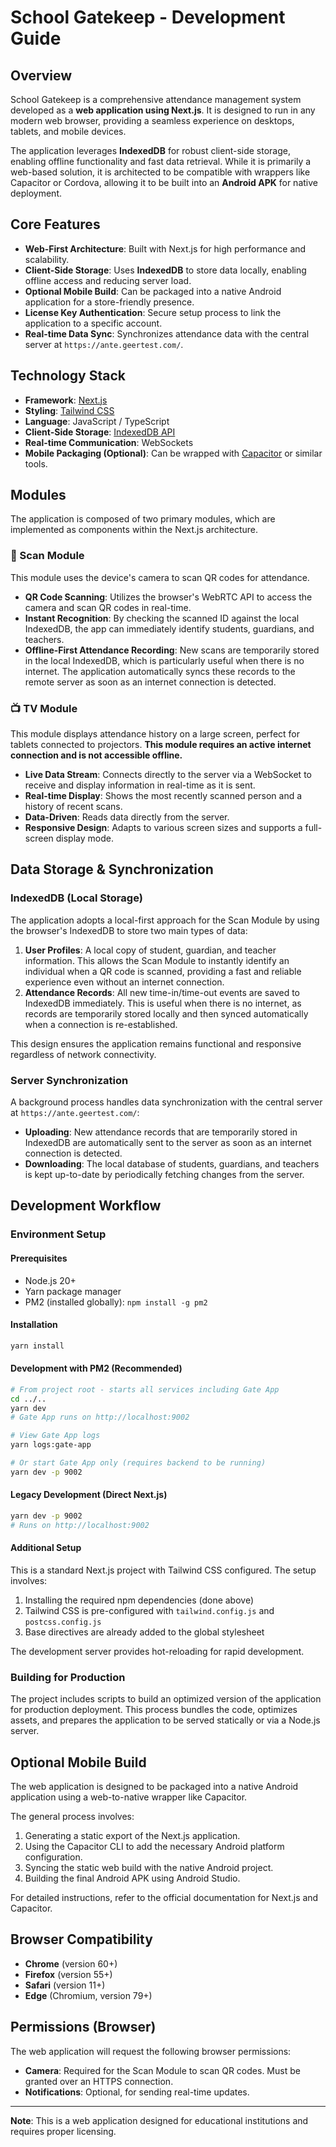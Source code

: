 # School Gatekeep - Development Guide

## Overview

School Gatekeep is a comprehensive attendance management system developed as a **web application using Next.js**. It is designed to run in any modern web browser, providing a seamless experience on desktops, tablets, and mobile devices.

The application leverages **IndexedDB** for robust client-side storage, enabling offline functionality and fast data retrieval. While it is primarily a web-based solution, it is architected to be compatible with wrappers like Capacitor or Cordova, allowing it to be built into an **Android APK** for native deployment.

## Core Features

- **Web-First Architecture**: Built with Next.js for high performance and scalability.
- **Client-Side Storage**: Uses **IndexedDB** to store data locally, enabling offline access and reducing server load.
- **Optional Mobile Build**: Can be packaged into a native Android application for a store-friendly presence.
- **License Key Authentication**: Secure setup process to link the application to a specific account.
- **Real-time Data Sync**: Synchronizes attendance data with the central server at `https://ante.geertest.com/`.

## Technology Stack

- **Framework**: [Next.js](https://nextjs.org/)
- **Styling**: [Tailwind CSS](https://tailwindcss.com/)
- **Language**: JavaScript / TypeScript
- **Client-Side Storage**: [IndexedDB API](https://developer.mozilla.org/en-US/docs/Web/API/IndexedDB_API)
- **Real-time Communication**: WebSockets
- **Mobile Packaging (Optional)**: Can be wrapped with [Capacitor](https://capacitorjs.com/) or similar tools.

## Modules

The application is composed of two primary modules, which are implemented as components within the Next.js architecture.

### 📱 Scan Module
This module uses the device's camera to scan QR codes for attendance.

- **QR Code Scanning**: Utilizes the browser's WebRTC API to access the camera and scan QR codes in real-time.
- **Instant Recognition**: By checking the scanned ID against the local IndexedDB, the app can immediately identify students, guardians, and teachers.
- **Offline-First Attendance Recording**: New scans are temporarily stored in the local IndexedDB, which is particularly useful when there is no internet. The application automatically syncs these records to the remote server as soon as an internet connection is detected.

### 📺 TV Module
This module displays attendance history on a large screen, perfect for tablets connected to projectors. **This module requires an active internet connection and is not accessible offline.**

- **Live Data Stream**: Connects directly to the server via a WebSocket to receive and display information in real-time as it is sent.
- **Real-time Display**: Shows the most recently scanned person and a history of recent scans.
- **Data-Driven**: Reads data directly from the server.
- **Responsive Design**: Adapts to various screen sizes and supports a full-screen display mode.

## Data Storage & Synchronization

### IndexedDB (Local Storage)
The application adopts a local-first approach for the Scan Module by using the browser's IndexedDB to store two main types of data:
1.  **User Profiles**: A local copy of student, guardian, and teacher information. This allows the Scan Module to instantly identify an individual when a QR code is scanned, providing a fast and reliable experience even without an internet connection.
2.  **Attendance Records**: All new time-in/time-out events are saved to IndexedDB immediately. This is useful when there is no internet, as records are temporarily stored locally and then synced automatically when a connection is re-established.

This design ensures the application remains functional and responsive regardless of network connectivity.

### Server Synchronization
A background process handles data synchronization with the central server at `https://ante.geertest.com/`:
-   **Uploading**: New attendance records that are temporarily stored in IndexedDB are automatically sent to the server as soon as an internet connection is detected.
-   **Downloading**: The local database of students, guardians, and teachers is kept up-to-date by periodically fetching changes from the server.

## Development Workflow

### Environment Setup

#### Prerequisites
- Node.js 20+
- Yarn package manager
- PM2 (installed globally): `npm install -g pm2`

#### Installation
```bash
yarn install
```

#### Development with PM2 (Recommended)
```bash
# From project root - starts all services including Gate App
cd ../..
yarn dev
# Gate App runs on http://localhost:9002

# View Gate App logs
yarn logs:gate-app

# Or start Gate App only (requires backend to be running)
yarn dev -p 9002
```

#### Legacy Development (Direct Next.js)
```bash
yarn dev -p 9002
# Runs on http://localhost:9002
```

#### Additional Setup
This is a standard Next.js project with Tailwind CSS configured. The setup involves:
1. Installing the required npm dependencies (done above)
2. Tailwind CSS is pre-configured with `tailwind.config.js` and `postcss.config.js`
3. Base directives are already added to the global stylesheet

The development server provides hot-reloading for rapid development.

### Building for Production
The project includes scripts to build an optimized version of the application for production deployment. This process bundles the code, optimizes assets, and prepares the application to be served statically or via a Node.js server.

## Optional Mobile Build

The web application is designed to be packaged into a native Android application using a web-to-native wrapper like Capacitor.

The general process involves:
1.  Generating a static export of the Next.js application.
2.  Using the Capacitor CLI to add the necessary Android platform configuration.
3.  Syncing the static web build with the native Android project.
4.  Building the final Android APK using Android Studio.

For detailed instructions, refer to the official documentation for Next.js and Capacitor.

## Browser Compatibility

- **Chrome** (version 60+)
- **Firefox** (version 55+)
- **Safari** (version 11+)
- **Edge** (Chromium, version 79+)

## Permissions (Browser)

The web application will request the following browser permissions:
- **Camera**: Required for the Scan Module to scan QR codes. Must be granted over an HTTPS connection.
- **Notifications**: Optional, for sending real-time updates.

---

**Note**: This is a web application designed for educational institutions and requires proper licensing.
